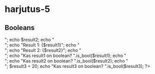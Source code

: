 harjutus-5
==========
<!DOCTYPE HTML>
<html>
   <head>
   <title>Harjutus3</title>
   <meta http-equiv="Content-Type" content="text/html;
   charset=utf-8">
   <title>PHP põhitõed</title>
   </head>
   <body>
      <h2>Booleans</h2>
        <?php
          $result1 = true;
          $result2 = false;
          echo $result1;
          echo "<br>";
          echo $result2;
          echo "<br>";
          echo "Result 1: {$result1}";
          echo "<br>";
          echo "Result 2: {$result2}";
          echo "<br>";
          echo "Kas result1 on boolean? ".is_bool($result1);
          echo "<br>";
          echo "Kas result2 on boolean? ".is_bool($result2);
          echo "<br>";
          $result3 = 20;
          echo "Kas result3 on boolean? ".is_bool($result3);
        ?>

   </body>

</html>
